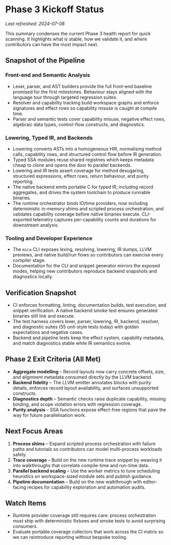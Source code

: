 # Phase 3 Kickoff Status

_Last refreshed: 2024-07-08_

This summary condenses the current Phase 3 health report for quick scanning. It
highlights what is stable, how we validate it, and where contributors can have
the most impact next.

## Snapshot of the Pipeline

### Front-end and Semantic Analysis
- Lexer, parser, and AST builders provide the full front-end baseline promised
  for the first milestones. Behaviour stays aligned with the language tour
  through targeted regression suites.
- Resolver and capability tracking build workspace graphs and enforce signatures
  and effect rows so capability misuse is caught at compile time.
- Parser and semantic tests cover capability misuse, negative effect rows,
  algebraic data types, control-flow constructs, and diagnostics.

### Lowering, Typed IR, and Backends
- Lowering converts ASTs into a homogeneous HIR, normalising method calls,
  capability rows, and structured control flow before IR generation.
- Typed SSA modules reuse shared registries which keeps metadata cheap to clone
  and opens the door to parallel backends.
- Lowering and IR tests assert coverage for method desugaring, structured
  expressions, effect rows, return behaviour, and purity reporting.
- The native backend emits portable C for typed IR, including record aggregates,
  and drives the system toolchain to produce runnable binaries.
- The runtime orchestrator binds IO/time providers, now including deterministic
  in-memory shims and scripted process orchestration, and validates capability
  coverage before native binaries execute. CLI-exported telemetry captures
  per-capability counts and durations for downstream analysis.

### Tooling and Developer Experience
- The `mica` CLI exposes lexing, resolving, lowering, IR dumps, LLVM previews,
  and native build/run flows so contributors can exercise every compiler stage.
- Documentation for the CLI and snippet generator mirrors the exposed modes,
  helping new contributors reproduce backend snapshots and diagnostics locally.

## Verification Snapshot

- CI enforces formatting, linting, documentation builds, test execution, and
  snippet verification. A native backend smoke test ensures generated binaries
  still link and execute.
- The test harness covers lexer, parser, lowering, IR, backend, resolver, and
  diagnostic suites (55 unit-style tests today) with golden expectations and
  negative cases.
- Backend and pipeline tests keep the effect system, capability metadata, and
  match diagnostics stable while IR semantics evolve.

## Phase 2 Exit Criteria (All Met)

- **Aggregate modelling** – Record layouts now carry concrete offsets, size, and
  alignment metadata consumed directly by the LLVM backend.
- **Backend fidelity** – The LLVM emitter annotates blocks with purity details,
  enforces record layout availability, and surfaces unsupported constructs.
- **Diagnostics depth** – Semantic checks raise duplicate capability, missing
  binding, and scope violation errors with regression coverage.
- **Purity analysis** – SSA functions expose effect-free regions that pave the
  way for future parallelisation work.

## Next Focus Areas

1. **Process shims** – Expand scripted process orchestration with failure paths
   and tutorials so contributors can model multi-process workloads safely.
2. **Trace coverage** – Build on the new runtime trace snippet by weaving it
   into walkthroughs that correlate compile-time and run-time data.
3. **Parallel backend scaling** – Use the worker metrics to tune scheduling
   heuristics on workspace-sized module sets and publish guidance.
4. **Pipeline documentation** – Build on the new walkthrough with editor-facing
   recipes for capability exploration and automation audits.

## Watch Items

- Runtime provider coverage still requires care: process orchestration must ship
  with deterministic fixtures and smoke tests to avoid surprising consumers.
- Evaluate portable coverage collectors that work across the CI matrix so we can
  reintroduce reporting without bespoke tooling.
